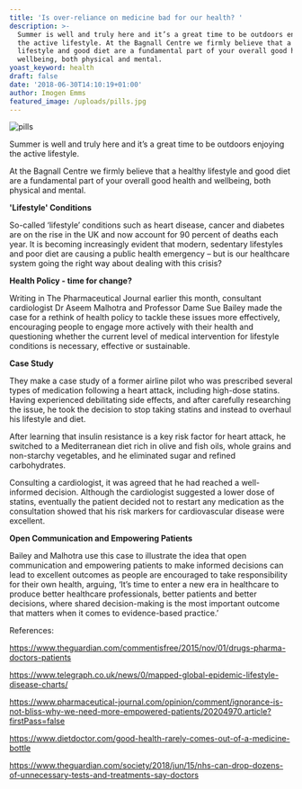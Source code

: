 ```yaml
---
title: 'Is over-reliance on medicine bad for our health? '
description: >-
  Summer is well and truly here and it’s a great time to be outdoors enjoying
  the active lifestyle. At the Bagnall Centre we firmly believe that a healthy
  lifestyle and good diet are a fundamental part of your overall good health and
  wellbeing, both physical and mental. 
yoast_keyword: health
draft: false
date: '2018-06-30T14:10:19+01:00'
author: Imogen Emms
featured_image: /uploads/pills.jpg
---
```

![pills](/uploads/pills.jpg)

Summer is well and truly here and it’s a great time to be outdoors enjoying the active lifestyle. 

At the Bagnall Centre we firmly believe that a healthy lifestyle and good diet are a fundamental part of your overall good health and wellbeing, both physical and mental. 

**'Lifestyle' Conditions**

So-called ‘lifestyle’ conditions such as heart disease, cancer and diabetes are on the rise in the UK and now account for 90 percent of deaths each year. It is becoming increasingly evident that modern, sedentary lifestyles and poor diet are causing a public health emergency – but is our healthcare system going the right way about dealing with this crisis? 

**Health Policy - time for change?**

Writing in The Pharmaceutical Journal earlier this month, consultant cardiologist Dr Aseem Malhotra and Professor Dame Sue Bailey made the case for a rethink of health policy to tackle these issues more effectively, encouraging people to engage more actively with their health and questioning whether the current level of medical intervention for lifestyle conditions is necessary, effective or sustainable. 

**Case Study**

They make a case study of a former airline pilot who was prescribed several types of medication following a heart attack, including high-dose statins. Having experienced debilitating side effects, and after carefully researching the issue, he took the decision to stop taking statins and instead to overhaul his lifestyle and diet. 

After learning that insulin resistance is a key risk factor for heart attack, he switched to a Mediterranean diet rich in olive and fish oils, whole grains and non-starchy vegetables, and he eliminated sugar and refined carbohydrates.

Consulting a cardiologist, it was agreed that he had reached a well-informed decision. Although the cardiologist suggested a lower dose of statins, eventually the patient decided not to restart any medication as the consultation showed that his risk markers for cardiovascular disease were excellent. 

**Open Communication and Empowering Patients**

Bailey and Malhotra use this case to illustrate the idea that open communication and empowering patients to make informed decisions can lead to excellent outcomes as people are encouraged to take responsibility for their own health, arguing, ‘It’s time to enter a new era in healthcare to produce better healthcare professionals, better patients and better decisions, where shared decision-making is the most important outcome that matters when it comes to evidence-based practice.’

References:

https://www.theguardian.com/commentisfree/2015/nov/01/drugs-pharma-doctors-patients

https://www.telegraph.co.uk/news/0/mapped-global-epidemic-lifestyle-disease-charts/

https://www.pharmaceutical-journal.com/opinion/comment/ignorance-is-not-bliss-why-we-need-more-empowered-patients/20204970.article?firstPass=false

https://www.dietdoctor.com/good-health-rarely-comes-out-of-a-medicine-bottle

https://www.theguardian.com/society/2018/jun/15/nhs-can-drop-dozens-of-unnecessary-tests-and-treatments-say-doctors
